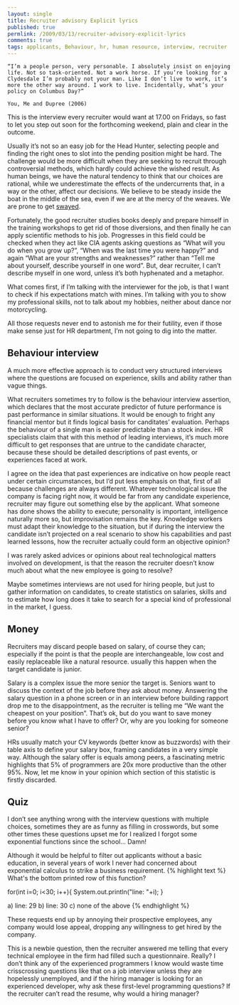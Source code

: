 ```yaml
---
layout: single
title: Recruiter advisory Explicit lyrics
published: true
permlink: /2009/03/13/recruiter-advisory-explicit-lyrics
comments: true
tags: applicants, Behaviour, hr, human resource, interview, recruiter
---
```

    “I’m a people person, very personable. I absolutely insist on enjoying life. Not so task-oriented. Not a work horse. If you’re looking for a Clydesdale I’m probably not your man. Like I don’t live to work, it’s more the other way around. I work to live. Incidentally, what’s your policy on Columbus Day?”

    You, Me and Dupree (2006)

This is the interview every recruiter would want at 17.00 on Fridays, so fast to let you step out soon for the forthcoming weekend, plain and clear in the outcome.  

Usually it’s not so an easy job for the Head Hunter, selecting people and finding the right ones to slot into the pending position might be hard. The challenge would be more difficult when they are seeking to recruit through controversial methods, which hardly could achieve the wished result. As human beings, we have the natural tendency to think that our choices are rational, while we underestimate the effects of the undercurrents that, in a way or the other, affect our decisions.  We believe to be steady inside the boat in the middle of the sea, even if we are at the mercy of the weaves. We are prone to get [swayed](http://www.huffingtonpost.com/alvaro-fernandez/why-smart-brains-make-stu_b_108359.html).

Fortunately, the good recruiter studies books deeply and prepare himself in the training workshops to get rid of those diversions, and then finally he can apply scientific methods to his job. Progresses in this field could be checked when they act like CIA agents asking questions as “What will you do when you grow up?”, “When was the last time you were happy?” and again “What are your strengths and weaknesses?” rather than “Tell me about yourself, describe yourself in one word”. But, dear recruiter, I can’t describe myself in one word, unless it’s both hyphenated and a metaphor.

What comes first, if I’m talking with the interviewer for the job, is that I want to check if his expectations match with mines. I’m talking with you to show my professional skills, not to talk about my hobbies, neither about dance nor motorcycling.

All those requests never end to astonish me for their futility, even if those make sense just for HR department, I’m not going to dig into the matter.

## Behaviour interview
A much more effective approach is to conduct very structured interviews where the questions are focused on experience, skills and ability rather than vague things.

What recruiters sometimes try to follow is the behaviour interview assertion, which declares that the most accurate predictor of future performance is past performance in similar situations. It would be enough to fright any financial mentor but it finds logical basis for canditates’ evaluation. Perhaps the behaviour of a single man is easier predictable than a stock index. HR specialists claim that with this method of leading interviews, it’s much more difficult to get responses that are untrue to the candidate character, because these should be detailed descriptions of past events, or experiences faced at work.

I agree on the idea that past experiences are indicative on how people react under certain circumstances, but I’d put less emphasis on that, first of all because challenges are always different. Whatever technological issue the company is facing right now, it would be far from any candidate experience, recruiter may figure out something else by the applicant. What someone has done shows the ability to execute; personality is important, intelligence naturally more so, but improvisation remains the key.  Knowledge workers must adapt their knowledge to the situation, but if during the interview the candidate isn’t projected on a real scenario to show his capabilities and past learned lessons, how the recruiter actually could form an objective opinion?  

I was rarely asked advices or opinions about real technological matters involved on development,  is that the reason the recruiter doesn’t know much about what the new employee is going to resolve?

Maybe sometimes interviews are not used for hiring people, but just to gather information on candidates, to create statistics on salaries, skills and to estimate how long does it take to search for a special kind of professional in the market, I guess.

## Money
Recruiters may discard people based on salary, of course they can; especially if the point is that the people are interchangeable, low cost and easily replaceable like a natural resource. usually this happen when the target candidate is junior.

Salary is a complex issue the more senior the target is. Seniors want to discuss the context of the job before they ask about money. Answering the salary question in a phone screen or in an interview before building rapport drop me to the disappointment, as the recruiter is telling me “We want the cheapest on your position”. That’s ok, but do you want to save money before you know what I have to offer? Or, why are you looking for someone senior?

HRs usually match your CV keywords (better know as buzzwords) with their table axis to define your salary box, framing candidates in a very simple way. Although the salary offer is equals among peers, a fascinating metric highlights that 5% of programmers are 20x more productive than the other 95%. Now, let me know in your opinion which section of this statistic is firstly discarded.

## Quiz
I don’t see anything wrong with the interview questions with multiple choices, sometimes they are as funny as filling in crosswords, but some other times these questions upset me for I realized I forgot some exponential functions since the school… Damn!

Although it would be helpful to filter out applicants without a basic education, in several years of work I never had concerned about exponential calculus to strike a business requirement.
{% highlight text %}
What's the bottom printed row of this function?

for(int i=0; i<30; i++){
   System.out.println("line: "+i);
}

a) line: 29
b) line: 30
c) none of the above
{% endhighlight %}

These requests end up by annoying their prospective employees, any company would lose appeal, dropping any willingness to get hired by the company.

This is a newbie question, then the recruiter answered me telling that every technical employee in the firm had filled such a questionnaire. Really? I don’t think any of the experienced programmers I know would waste time crisscrossing questions like that  on a job interview unless they are hopelessly unemployed, and if the hiring manager is looking for an experienced developer, why ask these first-level programming questions? If the recruiter can’t read the resume, why would a hiring manager?
